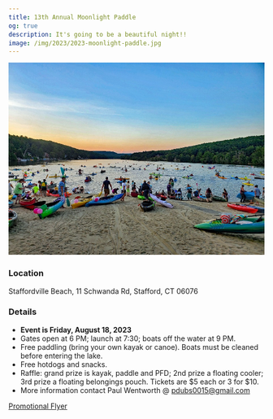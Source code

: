 ```yaml
---
title: 13th Annual Moonlight Paddle
og: true
description: It's going to be a beautiful night!!
image: /img/2023/2023-moonlight-paddle.jpg
---
```

<img src="/img/2023/2023-moonlight-paddle.jpg" class="img-fluid" alt="13th Annual Moonlight Paddle"/>

### Location
Staffordville Beach, 11 Schwanda Rd, Stafford, CT 06076

### Details
* **Event is Friday, August 18, 2023**
* Gates open at 6 PM; launch at 7:30; boats off the water at 9 PM.
* Free paddling (bring your own kayak or canoe). Boats must be cleaned before entering the lake.
* Free hotdogs and snacks.
* Raffle: grand prize is kayak, paddle and PFD; 2nd prize a floating cooler; 3rd prize a floating belongings pouch. Tickets are $5 each or 3 for $10.
* More information contact Paul Wentworth @ pdubs0015@gmail.com

<a href="https://www.e-clubhouse.org/userfiles/2275/file/0425231121272023MoonlightPaddle_.pdf" target="_blank">Promotional Flyer</a>
